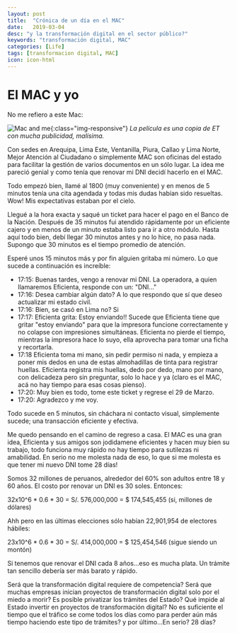 ```yaml
---
layout: post
title:  "Crónica de un día en el MAC"
date:   2019-03-04  
desc: "y la transformación digital en el sector público?"
keywords: "transformación digital, MAC"
categories: [Life]
tags: [transformacion digital, MAC]
icon: icon-html
---
```


# El MAC y yo

No me refiero a este Mac:

![Mac and me](http://www.todayifoundout.com/wp-content/uploads/2016/07/Mac-and-Me.png){:class="img-responsive"}
*La película es una copia de ET con mucha publicidad, malísima.*

Con sedes en Arequipa, Lima Este, Ventanilla, Piura, Callao y Lima Norte, Mejor Atención al Ciudadano o simplemente MAC son oficinas del estado para facilitar la gestión de varios documentos en un sólo lugar. La idea me pareció genial y como tenía que renovar mi DNI decidí hacerlo en el MAC.

Todo empezó bien, llamé al 1800 (muy conveniente) y en menos de 5 minutos tenía una cita agendada y todas mis dudas habían sido resueltas. Wow! Mis expectativas estaban por el cielo.

Llegué a la hora exacta y saqué un ticket para hacer el pago en el Banco de la Nación. Después de 35 minutos fui atendido rápidamente por un eficiente cajero y en menos de un minuto estaba listo para ir a otro módulo. Hasta aquí todo bien, debí llegar 30 minutos antes y no lo hice, no pasa nada. Supongo que 30 minutos es el tiempo promedio de atención.

Esperé unos 15 minutos más y por fin alguien gritaba mi número. Lo que sucede a continuación es increíble:

* 17:15: Buenas tardes, vengo a renovar mi DNI. La operadora, a quien llamaremos Eficienta, responde con un: "DNI..."
* 17:16: Desea cambiar algún dato? A lo que respondo que sí que deseo actualizar mi estado civil.
* 17:16: Bien, se casó en Lima no? Si
* 17:17: Eficienta grita: Estoy enviando!! Sucede que Eficienta tiene que gritar "estoy enviando" para que la impresora funcione correctamente y no colapse con impresiones simultáneas.
Eficienta no pierde el tiempo, mientras la impresora hace lo suyo, ella aprovecha para tomar una ficha y recortarla.
* 17:18 Eficienta toma mi mano, sin pedir permiso ni nada, y empieza a poner mis dedos en una de estas almohadillas de tinta para registrar huellas. Eficienta registra mis huellas, dedo por dedo, mano por mano, con delicadeza pero sin preguntar, solo lo hace y ya (claro es el MAC, acá no hay tiempo para esas cosas pienso).
* 17:20: Muy bien es todo, tome este ticket y regrese el 29 de Marzo. 
* 17:20: Agradezco y me voy.

Todo sucede en 5 minutos, sin cháchara ni contacto visual, simplemente sucede; una transacción eficiente y efectiva.

Me quedo pensando en el camino de regreso a casa. El MAC es una gran idea, Eficienta y sus amigos son jodidamene eficientes y hacen muy bien su trabajo, todo funciona muy rápido no hay tiempo para sutilezas ni amabilidad. En serio no me molesta nada de eso, lo que si me molesta es que tener mi nuevo DNI tome 28 días!

Somos 32 millones de peruanos, alrededor del 60% son adultos entre 18 y 60 años. El costo por renovar un DNI es 30 soles. Entonces:

32x10^6 * 0.6 * 30 = S/. 576,000,000 = $ 174,545,455 (si, millones de dólares)

Ahh pero en las últimas elecciones sólo habían 22,901,954 de electores hábiles:

23x10^6 * 0.6 * 30 = S/. 414,000,000 = $ 125,454,546 (sigue siendo un montón)

Si tenemos que renovar el DNI cada 8 años...eso es mucha plata. Un trámite tan sencillo debería ser más barato y rápido.

Será que la transformación digital requiere de competencia? Será que muchas empresas inician proyectos de transformación digital solo por el miedo a morir? Es posible privatizar los trámites del Estado? Qué impide al Estado invertir en proyectos de transformación digital? No es suficiente el tiempo que el tráfico se come todos los días como para perder aún más tiempo haciendo este tipo de trámites? y por último...En serio? 28 días?